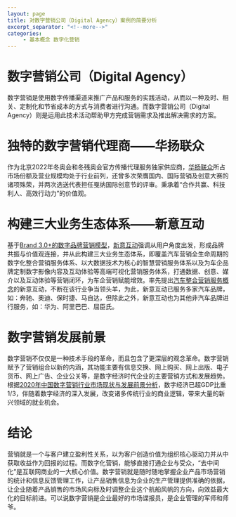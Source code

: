 ```yaml
---
layout: page
title: 对数字营销公司（Digital Agency）案例的简要分析
excerpt_separator: "<!--more-->"
categories:
     - 基本概念 数字化营销
---
```


<!--more-->


# 数字营销公司（Digital Agency）
  数字营销是使用数字传播渠道来推广产品和服务的实践活动，从而以一种及时、相关、定制化和节省成本的方式与消费者进行沟通。而数字营销公司（Digital Agency）则是运用此技术活动帮助甲方完成营销需求及推出解决需求的方案。
# 独特的数字营销代理商——华扬联众
  作为北京2022年冬奥会和冬残奥会官方传播代理服务独家供应商，[华扬联众](http://www.hylink.com/cn/)所占市场份额及营业规模均处于行业前列，还曾多次荣膺国内、国际营销及创意大赛的诸项殊荣，并两次选送代表担任戛纳国际创意节的评审。秉承着“合作共赢、科技利人、高效行动力”的价值观。
# 构建三大业务生态体系——新意互动
  基于[Brand 3.0+的数字品牌营销模型](https://www.sohu.com/a/398408309_308956)，[新意互动](http://www.cig.com.cn/index.html)强调从用户角度出发，形成品牌共振与价值观连接，并从此构建三大业务生态体系，即覆盖汽车营销全生命周期的数字化整合营销服务体系、以大数据技术为核心的智慧营销服务体系以及为车企品牌定制数字影像内容及互动体验等高端可视化营销服务体系，打通数据、创意、媒介以及互动体验等营销闭环，为车企营销赋能增效。率先提出[汽车整合营销服务概念](https://36kr.com/p/1159959815210376)的新意互动，不断在该行业争当领头羊，为此，新意互动已服务多家汽车品牌，如：奔驰、奥迪、保时捷、马自达，但除此之外，新意互动也为其他非汽车品牌进行服务，如：华为、阿里巴巴、屈臣氏。
# 数字营销发展前景
  数字营销不仅仅是一种技术手段的革命，而且包含了更深层的观念革命。数字营销赋予了营销组合以新的内涵，其功能主要有信息交换、网上购买、网上出版、电子货币、网上广告、企业公关等，是数字经济时代企业的主要营销方式和发展趋势。根据[2020年中国数字营销行业市场现状与发展前景分析](qianzhan.com/analyst/detail/220/201208-0fb2eee8.html)，数字经济已超GDP比重1/3，伴随着数字经济的深入发展，改变诸多传统行业的商业逻辑，带来大量的新兴领域的就业机会。
# 结论
  营销就是一个与客户建立盈利性关系，以为客户创造价值为组织核心驱动力并从中获取收益作为回报的过程。而数字化营销，能够直接打通企业与受众，“去中间化”是互联网商业的一大核心价值。数字营销就是随时随地掌握企业产品市场营销的统计和信息反馈管理工作，让产品销售信息为企业的生产管理提供准确的依据，让企业随着产品销售的市场风向标及时调整企业这个航船风帆的方向，向效益最大化的目标前进。可以说数字营销是企业最好的市场谍报员，是企业管理的军师和师爷。
